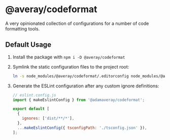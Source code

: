 # @averay/codeformat

A very opinionated collection of configurations for a number of code formatting tools.

## Default Usage

1. Install the package with `npm i -D @averay/codeformat`

2. Symlink the static configuration files to the project root:

    ```sh
    ln -s node_modules/@averay/codeformat/.editorconfig node_modules/@averay/codeformat/.prettierrc.json ./
    ```

3. Generate the ESLint configuration after any custom ignore definitions:

    ```js
    // eslint.config.js
    import { makeEslintConfig } from '@adamaveray/codeformat';

    export default [
      {
        ignores: ['dist/**/*'],
      },
      ...makeEslintConfig({ tsconfigPath: './tsconfig.json' }),
    ];
    ```
